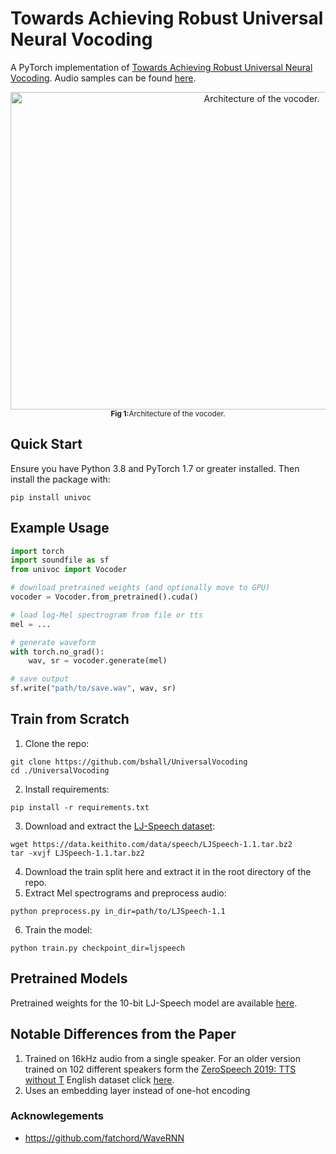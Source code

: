 # Towards Achieving Robust Universal Neural Vocoding

A PyTorch implementation of [Towards Achieving Robust Universal Neural Vocoding](https://arxiv.org/abs/1811.06292).
Audio samples can be found [here](https://bshall.github.io/UniversalVocoding/).

<div align="center">
    <img width="788" height="508" alt="Architecture of the vocoder." 
      src="https://github.com/bshall/UniversalVocoding/raw/master/univoc.png"><br>
    <sup><strong>Fig 1:</strong>Architecture of the vocoder.</sup>
</div>

## Quick Start

Ensure you have Python 3.8 and PyTorch 1.7 or greater installed. Then install the package with:
```
pip install univoc
```

## Example Usage

```python
import torch
import soundfile as sf
from univoc import Vocoder

# download pretrained weights (and optionally move to GPU)
vocoder = Vocoder.from_pretrained().cuda()

# load log-Mel spectrogram from file or tts
mel = ...

# generate waveform
with torch.no_grad():
    wav, sr = vocoder.generate(mel)

# save output
sf.write("path/to/save.wav", wav, sr)
```

## Train from Scratch

1. Clone the repo:
```
git clone https://github.com/bshall/UniversalVocoding
cd ./UniversalVocoding
```
2. Install requirements:
```
pip install -r requirements.txt
```
3. Download and extract the [LJ-Speech dataset](https://keithito.com/LJ-Speech-Dataset/):
```
wget https://data.keithito.com/data/speech/LJSpeech-1.1.tar.bz2
tar -xvjf LJSpeech-1.1.tar.bz2
```
4. Download the train split here and extract it in the root directory of the repo. 
5. Extract Mel spectrograms and preprocess audio:
```
python preprocess.py in_dir=path/to/LJSpeech-1.1
```
6. Train the model:
```
python train.py checkpoint_dir=ljspeech
```

## Pretrained Models

Pretrained weights for the 10-bit LJ-Speech model are available [here]().

## Notable Differences from the Paper

1. Trained on 16kHz audio from a single speaker. For an older version trained on 102 different speakers form the [ZeroSpeech 2019: TTS without T](https://zerospeech.com/2019/) English dataset click [here](https://github.com/bshall/UniversalVocoding/releases/tag/v0.1).
2. Uses an embedding layer instead of one-hot encoding

### Acknowlegements

- https://github.com/fatchord/WaveRNN
